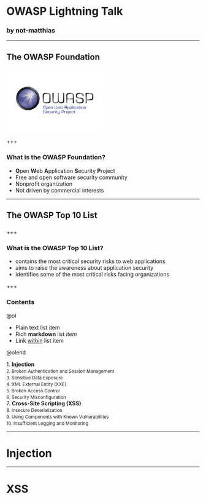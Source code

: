 
[//]: # (Topics:)
[//]: # (What is OWASP?)
[//]: # (OWASP Top 10)
[//]: # (Injection)
[//]: # (XSS)



# OWASP Lightning Talk
### by <a href="https://github.com/not-matthias" style="text-decoration:none; color: black">not-matthias</a>

---

## The OWASP Foundation

<img src="./owasp-logo.png" width="50%" height="50%" align="middle">

+++ 

### What is the OWASP Foundation?

- **O**pen **W**eb **A**pplication **S**ecurity **P**roject
- Free and open software security community
- Nonprofit organization
- Not driven by commercial interests

--- 

## The OWASP Top 10 List
 
### 

+++

### What is the OWASP Top 10 List?

- contains the most critical security risks to web applications
- aims to raise the awareness about application security
- identifies some of the most critical risks facing organizations

+++

### Contents

@ol[](false)

- Plain text list item
- Rich **markdown** list *item*
- Link [within](https://gitpitch.com) list item

@olend



<span> 1. **Injection**</span><br>
<small> 2. Broken Authentication and Session Management</small><br>
<small> 3. Sensitive Data Exposure</small><br>
<small> 4. XML External Entity (XXE)</small><br>
<small> 5. Broken Access Control</small><br>
<small> 6. Security Misconfiguration</small><br>
<span>  7. **Cross-Site Scripting (XSS)**</span><br>
<small> 8. Insecure Deserialization</small><br>
<small> 9. Using Components with Known Vulnerabilities</small><br>
<small> 10. Insufficient Logging and Monitoring</small><br>

--- 

# Injection



--- 

# XSS


